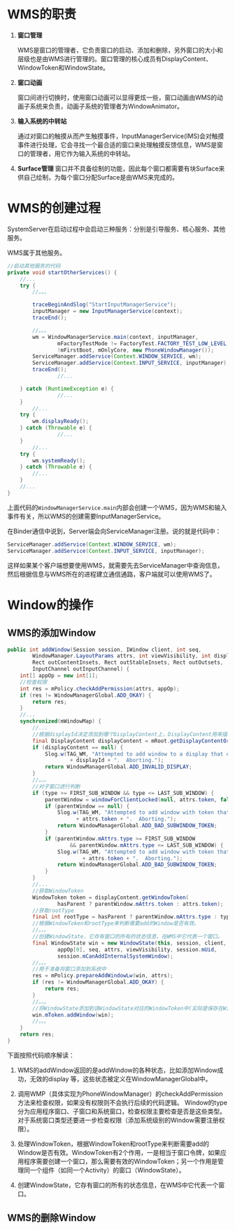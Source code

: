 # WMS的职责

1. **窗口管理**

	WMS是窗口的管理者，它负责窗口的启动、添加和删除，另外窗口的大小和层级也是由WMS进行管理的。窗口管理的核心成员有DisplayContent、WindowToken和WindowState。

2. **窗口动画**

	窗口间进行切换时，使用窗口动画可以显得更炫一些，窗口动画由WMS的动画子系统来负责，动画子系统的管理者为WindowAnimator。
3. **输入系统的中转站**

	通过对窗口的触摸从而产生触摸事件，InputManagerService(IMS)会对触摸事件进行处理，它会寻找一个最合适的窗口来处理触摸反馈信息，WMS是窗口的管理者，用它作为输入系统的中转站。

4. **Surface管理**
窗口并不具备绘制的功能，因此每个窗口都需要有块Surface来供自己绘制，为每个窗口分配Surface是由WMS来完成的。

# WMS的创建过程

SystemServer在启动过程中会启动三种服务：分别是引导服务、核心服务、其他服务。

WMS属于其他服务。

```java
//启动其他服务的代码
private void startOtherServices() {
  	//...
    try {
        //。。。

        traceBeginAndSlog("StartInputManagerService");
        inputManager = new InputManagerService(context);
        traceEnd();

        //。。。
        wm = WindowManagerService.main(context, inputManager,
                mFactoryTestMode != FactoryTest.FACTORY_TEST_LOW_LEVEL,
                !mFirstBoot, mOnlyCore, new PhoneWindowManager());
        ServiceManager.addService(Context.WINDOW_SERVICE, wm);
        ServiceManager.addService(Context.INPUT_SERVICE, inputManager);
        traceEnd();
				//...

    } catch (RuntimeException e) {
				//...
    }
		//...
    try {
        wm.displayReady();
    } catch (Throwable e) {
				//...
    }
		//...
    try {
        wm.systemReady();
    } catch (Throwable e) {
        //...
    }
    //...
}
```

上面代码的`WindowManagerService.main`内部会创建一个WMS，因为WMS和输入事件有关，所以WMS的创建需要InputManagerService。

在Binder通信中说到，Server端会向ServiceManager注册。说的就是代码中：

```java
ServiceManager.addService(Context.WINDOW_SERVICE, wm);
ServiceManager.addService(Context.INPUT_SERVICE, inputManager);
```

这样如果某个客户端想要使用WMS，就需要先去ServiceManager中查询信息，然后根据信息与WMS所在的进程建立通信通路，客户端就可以使用WMS了。

# Window的操作

## WMS的添加Window

```java
public int addWindow(Session session, IWindow client, int seq,
        WindowManager.LayoutParams attrs, int viewVisibility, int displayId,
        Rect outContentInsets, Rect outStableInsets, Rect outOutsets,
        InputChannel outInputChannel) {
    int[] appOp = new int[1];
    //检查权限
    int res = mPolicy.checkAddPermission(attrs, appOp);
    if (res != WindowManagerGlobal.ADD_OKAY) {
        return res;
    }
	//...
    synchronized(mWindowMap) {
        //...
        //根据displayId决定添加到哪个DisplayContent上，DisplayContent用来描述一块屏幕（这里的屏幕应该指的是物理屏幕）
        final DisplayContent displayContent = mRoot.getDisplayContentOrCreate(displayId);
        if (displayContent == null) {
            Slog.w(TAG_WM, "Attempted to add window to a display that does not exist: "
                    + displayId + ".  Aborting.");
            return WindowManagerGlobal.ADD_INVALID_DISPLAY;
        }
        //。。。
		//对子窗口进行判断
        if (type >= FIRST_SUB_WINDOW && type <= LAST_SUB_WINDOW) {
            parentWindow = windowForClientLocked(null, attrs.token, false);
            if (parentWindow == null) {
                Slog.w(TAG_WM, "Attempted to add window with token that is not a window: "
                      + attrs.token + ".  Aborting.");
                return WindowManagerGlobal.ADD_BAD_SUBWINDOW_TOKEN;
            }
            if (parentWindow.mAttrs.type >= FIRST_SUB_WINDOW
                    && parentWindow.mAttrs.type <= LAST_SUB_WINDOW) {
                Slog.w(TAG_WM, "Attempted to add window with token that is a sub-window: "
                        + attrs.token + ".  Aborting.");
                return WindowManagerGlobal.ADD_BAD_SUBWINDOW_TOKEN;
            }
        }
		//...
        //获取WindowToken
        WindowToken token = displayContent.getWindowToken(
                hasParent ? parentWindow.mAttrs.token : attrs.token);
        //获取rootType
        final int rootType = hasParent ? parentWindow.mAttrs.type : type;
		//根据WindowToken和rootType来判断需要add的Window是否有效。
        //。。。
		//创建WindowState，它存有窗口的所有的状态信息，在WMS中它代表一个窗口。
        final WindowState win = new WindowState(this, session, client, token, parentWindow,
                appOp[0], seq, attrs, viewVisibility, session.mUid,
                session.mCanAddInternalSystemWindow);
        //。。。
        //用于准备将窗口添加到系统中
        res = mPolicy.prepareAddWindowLw(win, attrs);
        if (res != WindowManagerGlobal.ADD_OKAY) {
            return res;
        }
		//。。。
        //将WindowState添加到该WindowState对应的WindowToken中(实际是保存在WindowToken的父类WindowContainer中)，这样WindowToken就包含了同一个组件的WindowState。
        win.mToken.addWindow(win);
        //。。。
    }
    return res;
}
```

下面按照代码顺序解读：

1.  WMS的addWindow返回的是addWindow的各种状态，比如添加Window成功，无效的display 等，这些状态被定义在WindowManagerGlobal中。

2.  调用WMP（具体实现为PhoneWindowManager）的checkAddPermission方法来检查权限，如果没有权限则不会执行后续的代码逻辑。
    Window的type分为应用程序窗口、子窗口和系统窗口，检查权限主要检查是否是这些类型。对于系统窗口类型还要进一步检查权限（添加系统级别的Window需要注册权限）。

3.  处理WindowToken，根据WindowToken和rootType来判断需要add的Window是否有效。WindowToken有2个作用，一是相当于窗口令牌，如果应用程序需要创建一个窗口，那么需要有效的WindowToken；另一个作用是管理同一个组件（如同一个Activity）的窗口（WindowState）。
4.  创建WindowState，它存有窗口的所有的状态信息，在WMS中它代表一个窗口。

## WMS的删除Window




